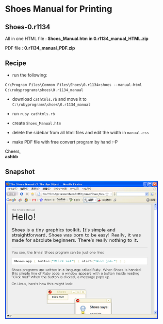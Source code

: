 Shoes Manual for Printing
=========================

Shoes-0.r1134
-------------
All in one HTML file : **Shoes_Manual.htm in 0.r1134_manual_HTML.zip**

PDF file : **0.r1134_manual_PDF.zip**


Recipe
------
- run the following:

`C:\Program Files\Common Files\Shoes\0.r1134>shoes --manual-html C:\rubyprograms\shoes\0.r1134_manual`

- download `cathtmls.rb` and move it to `C:\rubyprograms\shoes\0.r1134_manual`

- run `ruby cathtmls.rb`

- create `Shoes_Manual.htm`

- delete the sidebar from all html files and edit the width in `manual.css`

- make PDF file with free convert program by hand :-P

Cheers,<br>
**ashbb**


Snapshot
--------
![all_in_one_shoes_manual_0.r1134.png](http://github.com/ashbb/shoes_manual/raw/master/all_in_one_shoes_manual_0.r1134.png)
